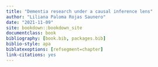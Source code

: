 ```yaml
--- 
title: "Dementia research under a causal inference lens"
author: "Liliana Paloma Rojas Saunero"
date: "2021-11-09"
site: bookdown::bookdown_site
documentclass: book
bibliography: [book.bib, packages.bib]
biblio-style: apa
biblatexoptions: [refsegment=chapter]
link-citations: yes
---
```

